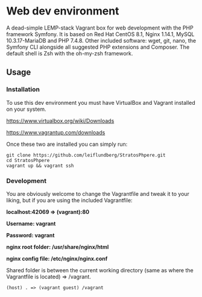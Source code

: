 # Web dev environment
A dead-simple LEMP-stack Vagrant box for web development with the PHP framework Symfony. It is based on Red Hat CentOS 8.1, Nginx 1.14.1, MySQL 10.3.17-MariaDB and PHP 7.4.8. Other included software: wget, git, nano, the Symfony CLI alongside all suggested PHP extensions and Composer. The default shell is Zsh with the oh-my-zsh framework.

## Usage
### Installation
To use this dev environment you must have VirtualBox and Vagrant installed on your system. 

https://www.virtualbox.org/wiki/Downloads

https://www.vagrantup.com/downloads

Once these two are installed you can simply run:

```
git clone https://github.com/leiflundberg/StratosPhpere.git
cd StratosPhpere
vagrant up && vagrant ssh
```

### Development
You are obviously welcome to change the Vagrantfile and tweak it to your liking, but if you are using the included Vagrantfile:

**localhost:42069 => (vagrant):80**

**Username: vagrant**

**Password: vagrant**

**nginx root folder: /usr/share/nginx/html**

**nginx config file: /etc/nginx/nginx.conf**


Shared folder is between the current working directory (same as where the Vagrantfile is located) => /vagrant.
```
(host) . => (vagrant guest) /vagrant
```
